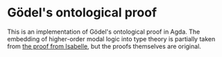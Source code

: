 # Gödel's ontological proof

This is an implementation of Gödel's ontological proof in Agda. The embedding of higher-order modal logic into type theory is partially taken from [the proof from Isabelle](https://www.isa-afp.org/entries/GoedelGod.html), but the proofs themselves are original.